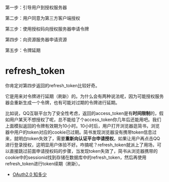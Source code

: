 第一步：引导用户到授权服务器

第二步：用户同意为第三方客户端授权

第三步：使用授权码向授权服务器申请令牌

第四步：向资源服务器申请资源

第五步：令牌延期
# refresh_token

你肯定对第四步返回的refresh_token比较好奇。

它是用来对令牌进行延期（刷新）的。为什么会有两种说法呢，因为可能授权服务器会重新生成一个令牌，也有可能对过期的令牌进行延期。

比如说，QQ互联平台为了安全性考虑，返回的access_token是有**时间限制**的，假如用户某天不想授权了呢，总不能给了个access_token你几年后还能用吧。我们上面模拟返回的令牌有效期为10小时。10小时后，用户打开浏览器逛简书，浏览器中用户的token对应的cookie已过期。简书发现浏览器没有携带token信息过来，就明白token失效了，需要**重新向认证平台申请授权**。如果让用户再点击QQ进行登录授权，这明显用户体验不好。咋搞呢？refresh_token就派上了用场，可以直接跳过前面申请授权码的步骤，当发现token失效了，简书从浏览器携带的cookie中的sessionid找到存储在数据库中的refresh_token，然后再使用refresh_token进行token续期（刷新）。


- [OAuth2.0 知多少 ](https://www.cnblogs.com/sheng-jie/p/6564520.html#autoid-2-0-0)